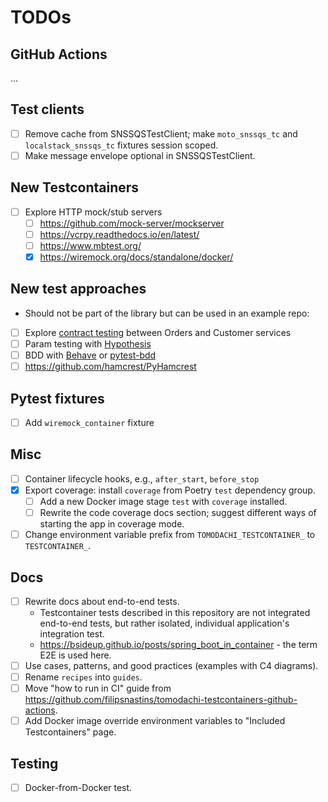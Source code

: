 # TODOs

## GitHub Actions

...

## Test clients

- [ ] Remove cache from SNSSQSTestClient; make `moto_snssqs_tc` and `localstack_snssqs_tc` fixtures session scoped.
- [ ] Make message envelope optional in SNSSQSTestClient.

## New Testcontainers

- [ ] Explore HTTP mock/stub servers
  - [ ] <https://github.com/mock-server/mockserver>
  - [ ] <https://vcrpy.readthedocs.io/en/latest/>
  - [ ] <https://www.mbtest.org/>
  - [x] <https://wiremock.org/docs/standalone/docker/>

## New test approaches

- Should not be part of the library but can be used in an example repo:

- [ ] Explore [contract testing](https://github.com/pact-foundation/pact-python) between Orders and Customer services
- [ ] Param testing with [Hypothesis](https://hypothesis.readthedocs.io/en/latest/)
- [ ] BDD with [Behave](https://behave.readthedocs.io/en/latest/) or [pytest-bdd](https://pypi.org/project/pytest-bdd/)
- [ ] <https://github.com/hamcrest/PyHamcrest>

## Pytest fixtures

- [ ] Add `wiremock_container` fixture

## Misc

- [ ] Container lifecycle hooks, e.g., `after_start`, `before_stop`
- [x] Export coverage: install `coverage` from Poetry `test` dependency group.
  - [ ] Add a new Docker image stage `test` with `coverage` installed.
  - [ ] Rewrite the code coverage docs section; suggest different ways of starting the app in coverage mode.
- [ ] Change environment variable prefix from `TOMODACHI_TESTCONTAINER_` to `TESTCONTAINER_`.

## Docs

- [ ] Rewrite docs about end-to-end tests.
  - Testcontainer tests described in this repository are not integrated end-to-end tests,
    but rather isolated, individual application's integration test.
  - <https://bsideup.github.io/posts/spring_boot_in_container> - the term E2E is used here.
- [ ] Use cases, patterns, and good practices (examples with C4 diagrams).
- [ ] Rename `recipes` into `guides`.
- [ ] Move "how to run in CI" guide from <https://github.com/filipsnastins/tomodachi-testcontainers-github-actions>.
- [ ] Add Docker image override environment variables to "Included Testcontainers" page.

## Testing

- [ ] Docker-from-Docker test.
